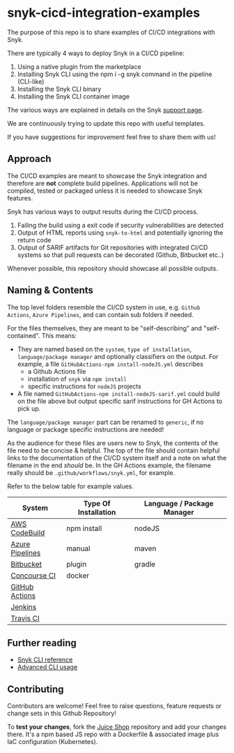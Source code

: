 # snyk-cicd-integration-examples

The purpose of this repo is to share examples of CI/CD integrations with Snyk.

There are typically 4 ways to deploy Snyk in a CI/CD pipeline:

1. Using a native plugin from the marketplace
1. Installing Snyk CLI using the npm i -g snyk command in the pipeline (CLI-like)
1. Installing the Snyk CLI binary 
1. Installing the Snyk CLI container image

The various ways are explained in details on the Snyk [support page](https://docs.snyk.io/integrations/ci-cd-integrations).

We are continuously trying to update this repo with useful templates.

If you have suggestions for improvement feel free to share them with us!

## Approach

The CI/CD examples are meant to showcase the Snyk integration and therefore are **not** complete build pipelines. Applications will not be compiled, tested or packaged unless it is needed to showcase Snyk features.

Snyk has various ways to output results during the CI/CD process.

1. Failing the build using a exit code if security vulnerabilities are detected
1. Output of HTML reports using `snyk-to-html` and potentially ignoring the return code
1. Output of SARIF artifacts for Git repositories with integrated CI/CD systems so that pull requests can be decorated (Github, Bitbucket etc..)

Whenever possible, this repository should showcase all possible outputs.

## Naming & Contents

The top level folders resemble the CI/CD system in use, e.g. `Github Actions`, `Azure Pipelines`, and can contain sub folders if needed.

For the files themselves, they are meant to be "self-describing" and "self-contained". This means:

- They are named based on the `system`, `type of installation`, `language/package manager` and optionally classifiers on the output. For example, a file `GitHubActions-npm install-nodeJS.yml` describes
  - a Github Actions file 
  - installation of `snyk` via `npm install`
  - specific instructions for `nodeJS` projects
- A file named `GitHubActions-npm install-nodeJS-sarif.yml` could build on the file above but output specific sarif instructions for GH Actions to pick up.

The `language/package manager` part can be renamed to `generic`, if no language or package specific instructions are needed!

As the audience for these files are users new to Snyk, the contents of the file need to be concise & helpful. The top of the file should contain helpful links to the documentation of the CI/CD system itself and a note on what the filename in the end _should_ be. In the GH Actions example, the filename really should be `.github/workflows/snyk.yml`, for example.

Refer to the below table for example values.

| System                          | Type Of Installation | Language / Package Manager |
| ------------------------------- | -------------------- | -------------------------- |
| [AWS CodeBuild][aws-code-build] | npm install          | nodeJS                     |
| [Azure Pipelines][az-pipelines] | manual               | maven                      |
| [Bitbucket][bb-pipelines]       | plugin               | gradle                     |
| [Concourse CI][concourse]       | docker               |                            |
| [GitHub Actions][gh-actions]    |                      |                            |
| [Jenkins][jenkins]              |                      |                            |
| [Travis CI][travis]             |                      |                            |


## Further reading

- [Snyk CLI reference](https://docs.snyk.io/snyk-cli/cli-reference)
- [Advanced CLI usage](./advanced-cli-use.md)

## Contributing

Contributors are welcome! Feel free to raise questions, feature requests or change sets in this Github Repository!

To **test your changes**, fork the [Juice Shop][juice-shop] repository and add your changes there. It's a npm based JS repo with a Dockerfile & associated image plus IaC configuration (Kubernetes).


[aws-code-build]: https://aws.amazon.com/codebuild/ 
[az-pipelines]: https://azure.microsoft.com/en-gb/services/devops/pipelines/
[bb-pipelines]: https://bitbucket.org/product/features/pipelines
[concourse]: https://concourse-ci.org/
[gh-actions]: https://github.com/features/actions
[jenkins]: https://www.jenkins.io/
[juice-shop]: https://github.com/alexeisnyk/juice-shop
[travis]: https://travis-ci.org/
